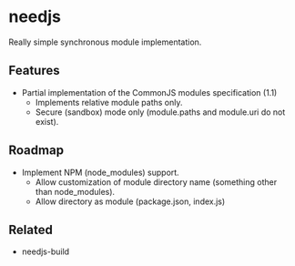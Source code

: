 needjs
======

Really simple synchronous module implementation.

Features
--------

* Partial implementation of the CommonJS modules specification (1.1)
    * Implements relative module paths only.
    * Secure (sandbox) mode only (module.paths and module.uri do not exist).

Roadmap
-------

* Implement NPM (node_modules) support.
    * Allow customization of module directory name (something other than node_modules).
    * Allow directory as module (package.json, index.js)

Related
-------

* needjs-build
